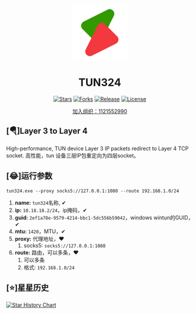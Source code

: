 <div align="center">
<p><img src="./readme/logo.png" height="150"></p> 

# TUN324

[![Stars](https://img.shields.io/github/stars/snltty/tun324?style=flat)](https://github.com/snltty/tun324)
[![Forks](https://img.shields.io/github/forks/snltty/tun324?style=flat)](https://github.com/snltty/tun324)
[![Release](https://img.shields.io/github/v/release/snltty/tun324?sort=semver)](https://github.com/snltty/tun324/releases)
[![License](https://img.shields.io/github/license/snltty/tun324)](https://mit-license.org/)

<a href="https://jq.qq.com/?_wv=1027&k=ucoIVfz4" target="_blank">加入组织：1121552990</a>

</div>

## [🪂]Layer 3 to Layer 4
High-performance, TUN device  Layer 3 IP packets redirect  to  Layer 4 TCP socket. 高性能，tun 设备三层IP包重定向为四层socket。

## [😂]运行参数

```
tun324.exe --proxy socks5://127.0.0.1:1080 --route 192.168.1.0/24
```

1. **name:** `tun324`名称, ✔
2. **ip:** `10.18.18.2/24`，ip掩码，✔
3. **guid:** `2ef1a78e-9579-4214-bbc1-5dc556b59042`，windows wintun的GUID，✔
4. **mtu:** `1420`，MTU，✔
5. **proxy:** 代理地址，♥
    1. socks5: `socks5://127.0.0.1:1080`
6. **route:** 路由，可以多条，♥
    1. 可以多条
    2. 格式: `192.168.1.0/24`

## [⭐]星星历史

[![Star History Chart](https://api.star-history.com/svg?repos=snltty/tun324&type=Date)](https://www.star-history.com/#snltty/tun324&Date)
